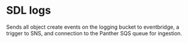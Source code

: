 # SDL logs

Sends all object create events on the logging bucket to eventbridge, a trigger to SNS, and connection to the Panther SQS queue for ingestion.
